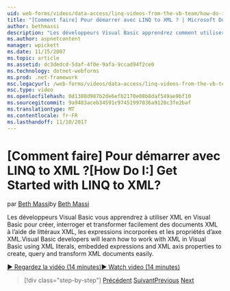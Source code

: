 ```yaml
---
uid: web-forms/videos/data-access/linq-videos-from-the-vb-team/how-do-i-get-started-with-linq-to-xml
title: "[Comment faire] Pour démarrer avec LINQ to XML ? | Microsoft Docs"
author: bethmassi
description: "Les développeurs Visual Basic apprendrez comment utiliser XML en Visual Basic à l’aide de littéraux XML, les expressions incorporées et les propriétés d’axe XML pour créer, interroger et..."
ms.author: aspnetcontent
manager: wpickett
ms.date: 11/15/2007
ms.topic: article
ms.assetid: dc3dedcd-5daf-4f0e-9afa-9ccad94f2ce0
ms.technology: dotnet-webforms
ms.prod: .net-framework
msc.legacyurl: /web-forms/videos/data-access/linq-videos-from-the-vb-team/how-do-i-get-started-with-linq-to-xml
msc.type: video
ms.openlocfilehash: 0d1380d987b2de6efb2170e08b8daf549ae9bf10
ms.sourcegitcommit: 9a9483aceb34591c97451997036a9120c3fe2baf
ms.translationtype: MT
ms.contentlocale: fr-FR
ms.lasthandoff: 11/10/2017
---
```

<a name="how-do-i-get-started-with-linq-to-xml"></a><span data-ttu-id="397b4-104">[Comment faire] Pour démarrer avec LINQ to XML ?</span><span class="sxs-lookup"><span data-stu-id="397b4-104">[How Do I:] Get Started with LINQ to XML?</span></span>
====================
<span data-ttu-id="397b4-105">par [Beth Massi](https://github.com/bethmassi)</span><span class="sxs-lookup"><span data-stu-id="397b4-105">by [Beth Massi](https://github.com/bethmassi)</span></span>

<span data-ttu-id="397b4-106">Les développeurs Visual Basic vous apprendrez à utiliser XML en Visual Basic pour créer, interroger et transformer facilement des documents XML à l’aide de littéraux XML, les expressions incorporées et les propriétés d’axe XML.</span><span class="sxs-lookup"><span data-stu-id="397b4-106">Visual Basic developers will learn how to work with XML in Visual Basic using XML literals, embedded expressions and XML axis properties to create, query and transform XML documents easily.</span></span>

[<span data-ttu-id="397b4-107">&#9654; Regardez la vidéo (14 minutes)</span><span class="sxs-lookup"><span data-stu-id="397b4-107">&#9654; Watch video (14 minutes)</span></span>](https://channel9.msdn.com/Blogs/ASP-NET-Site-Videos/how-do-i-get-started-with-linq-to-xml)

>[!div class="step-by-step"]
<span data-ttu-id="397b4-108">[Précédent](how-do-i-upgrade-visual-basic-projects-to-enable-linq.md)
[Suivant](how-do-i-enable-xml-intellisense-and-use-xml-namespaces.md)</span><span class="sxs-lookup"><span data-stu-id="397b4-108">[Previous](how-do-i-upgrade-visual-basic-projects-to-enable-linq.md)
[Next](how-do-i-enable-xml-intellisense-and-use-xml-namespaces.md)</span></span>

